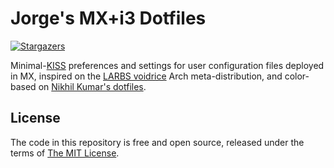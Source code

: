# Jorge's MX+i3 Dotfiles

[![Stargazers](https://img.shields.io/badge/be%20a-star-a155e7?style=popout-square)](https://github.com/jaflonu/dotfiles/stargazers "Stargazers")

Minimal-[KISS](https://en.wikipedia.org/wiki/KISS_principle) preferences and settings for user configuration files deployed in MX, inspired on the [LARBS voidrice](https://github.com/LukeSmithxyz/voidrice) Arch meta-distribution, and color-based on [Nikhil Kumar's dotfiles](https://github.com/nikhil/Dot-files).


## License

The code in this repository is free and open source, released under the terms of [The MIT License](https://mit-license.org).
